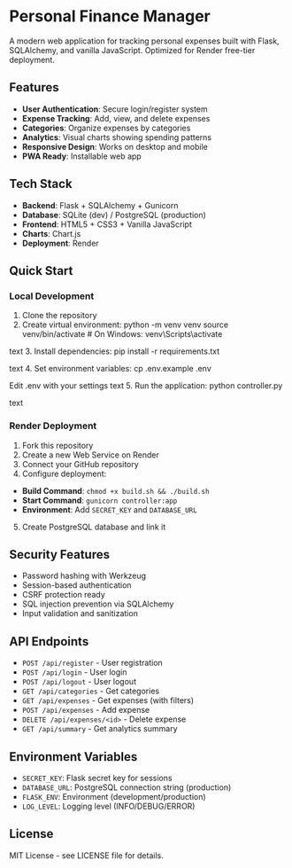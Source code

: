 # Personal Finance Manager

A modern web application for tracking personal expenses built with Flask, SQLAlchemy, and vanilla JavaScript. Optimized for Render free-tier deployment.

## Features

- **User Authentication**: Secure login/register system
- **Expense Tracking**: Add, view, and delete expenses
- **Categories**: Organize expenses by categories
- **Analytics**: Visual charts showing spending patterns
- **Responsive Design**: Works on desktop and mobile
- **PWA Ready**: Installable web app

## Tech Stack

- **Backend**: Flask + SQLAlchemy + Gunicorn
- **Database**: SQLite (dev) / PostgreSQL (production)
- **Frontend**: HTML5 + CSS3 + Vanilla JavaScript
- **Charts**: Chart.js
- **Deployment**: Render

## Quick Start

### Local Development

1. Clone the repository
2. Create virtual environment:
python -m venv venv
source venv/bin/activate # On Windows: venv\Scripts\activate

text
3. Install dependencies:
pip install -r requirements.txt

text
4. Set environment variables:
cp .env.example .env

Edit .env with your settings
text
5. Run the application:
python controller.py

text

### Render Deployment

1. Fork this repository
2. Create a new Web Service on Render
3. Connect your GitHub repository
4. Configure deployment:
- **Build Command**: `chmod +x build.sh && ./build.sh`
- **Start Command**: `gunicorn controller:app`
- **Environment**: Add `SECRET_KEY` and `DATABASE_URL`
5. Create PostgreSQL database and link it

## Security Features

- Password hashing with Werkzeug
- Session-based authentication
- CSRF protection ready
- SQL injection prevention via SQLAlchemy
- Input validation and sanitization

## API Endpoints

- `POST /api/register` - User registration
- `POST /api/login` - User login
- `POST /api/logout` - User logout
- `GET /api/categories` - Get categories
- `GET /api/expenses` - Get expenses (with filters)
- `POST /api/expenses` - Add expense
- `DELETE /api/expenses/<id>` - Delete expense
- `GET /api/summary` - Get analytics summary

## Environment Variables

- `SECRET_KEY`: Flask secret key for sessions
- `DATABASE_URL`: PostgreSQL connection string (production)
- `FLASK_ENV`: Environment (development/production)
- `LOG_LEVEL`: Logging level (INFO/DEBUG/ERROR)

## License

MIT License - see LICENSE file for details.
